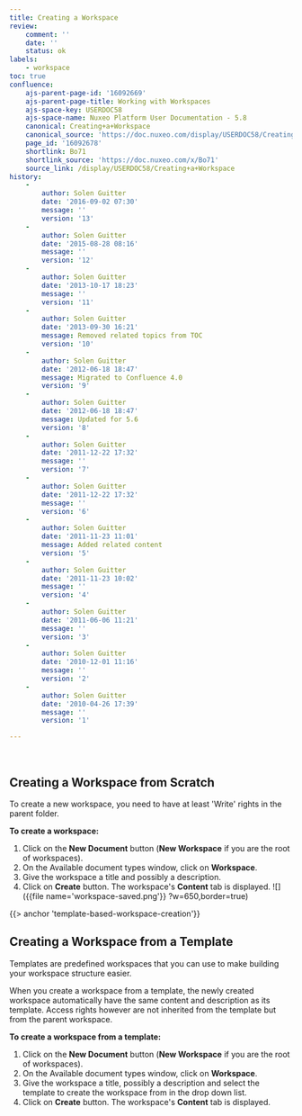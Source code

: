 ```yaml
---
title: Creating a Workspace
review:
    comment: ''
    date: ''
    status: ok
labels:
    - workspace
toc: true
confluence:
    ajs-parent-page-id: '16092669'
    ajs-parent-page-title: Working with Workspaces
    ajs-space-key: USERDOC58
    ajs-space-name: Nuxeo Platform User Documentation - 5.8
    canonical: Creating+a+Workspace
    canonical_source: 'https://doc.nuxeo.com/display/USERDOC58/Creating+a+Workspace'
    page_id: '16092678'
    shortlink: Bo71
    shortlink_source: 'https://doc.nuxeo.com/x/Bo71'
    source_link: /display/USERDOC58/Creating+a+Workspace
history:
    - 
        author: Solen Guitter
        date: '2016-09-02 07:30'
        message: ''
        version: '13'
    - 
        author: Solen Guitter
        date: '2015-08-28 08:16'
        message: ''
        version: '12'
    - 
        author: Solen Guitter
        date: '2013-10-17 18:23'
        message: ''
        version: '11'
    - 
        author: Solen Guitter
        date: '2013-09-30 16:21'
        message: Removed related topics from TOC
        version: '10'
    - 
        author: Solen Guitter
        date: '2012-06-18 18:47'
        message: Migrated to Confluence 4.0
        version: '9'
    - 
        author: Solen Guitter
        date: '2012-06-18 18:47'
        message: Updated for 5.6
        version: '8'
    - 
        author: Solen Guitter
        date: '2011-12-22 17:32'
        message: ''
        version: '7'
    - 
        author: Solen Guitter
        date: '2011-12-22 17:32'
        message: ''
        version: '6'
    - 
        author: Solen Guitter
        date: '2011-11-23 11:01'
        message: Added related content
        version: '5'
    - 
        author: Solen Guitter
        date: '2011-11-23 10:02'
        message: ''
        version: '4'
    - 
        author: Solen Guitter
        date: '2011-06-06 11:21'
        message: ''
        version: '3'
    - 
        author: Solen Guitter
        date: '2010-12-01 11:16'
        message: ''
        version: '2'
    - 
        author: Solen Guitter
        date: '2010-04-26 17:39'
        message: ''
        version: '1'

---
```

&nbsp;

## Creating a Workspace from Scratch

To create a new workspace, you need to have at least 'Write' rights in the parent folder.

**To create a workspace:**

1.  Click on the **New Document** button (**New Workspace** if you are the root of workspaces).
2.  On the Available document types window, click on **Workspace**.
3.  Give the workspace a title and possibly a description.
4.  Click on **Create** button.
    The workspace's **Content** tab is displayed.
    ![]({{file name='workspace-saved.png'}} ?w=650,border=true)

{{> anchor 'template-based-workspace-creation'}}

## Creating a Workspace from a Template

Templates are predefined workspaces that you can use to make building your workspace structure easier.

When you create a workspace from a template, the newly created workspace automatically have the same content and description as its template. Access rights however are not inherited from the template but from the parent workspace.

**To create a workspace from a template:**

1.  Click on the **New Document** button (**New Workspace** if you are the root of workspaces).
2.  On the Available document types window, click on **Workspace**.
3.  Give the workspace a title, possibly a description and select the template to create the workspace from in the drop down list.
4.  Click on **Create** button.
    The workspace's **Content** tab is displayed.

&nbsp;